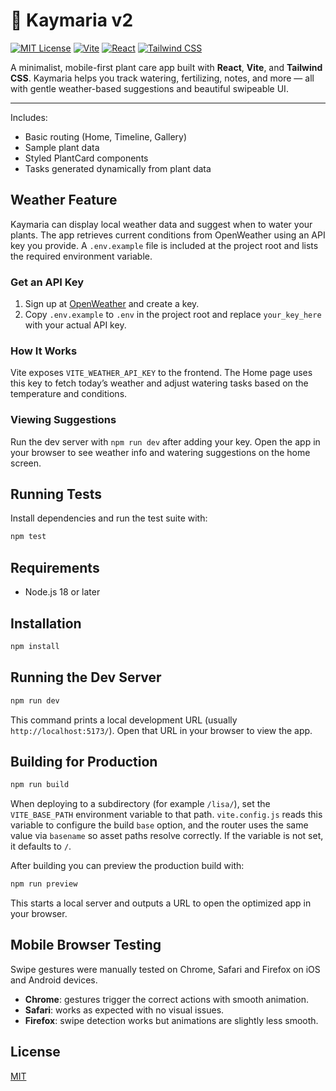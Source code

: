 # 🌿 Kaymaria v2

[![MIT License](https://img.shields.io/badge/license-MIT-green.svg)](LICENSE)
[![Vite](https://img.shields.io/badge/built%20with-vite-646CFF.svg?logo=vite&logoColor=white)](https://vitejs.dev)
[![React](https://img.shields.io/badge/react-18+-61DAFB?logo=react)](https://reactjs.org/)
[![Tailwind CSS](https://img.shields.io/badge/tailwindcss-3.x-38B2AC?logo=tailwindcss&logoColor=white)](https://tailwindcss.com)

A minimalist, mobile-first plant care app built with **React**, **Vite**, and **Tailwind CSS**. Kaymaria helps you track watering, fertilizing, notes, and more — all with gentle weather-based suggestions and beautiful swipeable UI.

---

Includes:
- Basic routing (Home, Timeline, Gallery)
- Sample plant data
- Styled PlantCard components
- Tasks generated dynamically from plant data


## Weather Feature

Kaymaria can display local weather data and suggest when to water
your plants. The app retrieves current conditions from OpenWeather
using an API key you provide.
A `.env.example` file is included at the project root and lists the required environment variable.

### Get an API Key

1. Sign up at [OpenWeather](https://openweathermap.org/api) and create a key.
2. Copy `.env.example` to `.env` in the project root and replace `your_key_here`
   with your actual API key.

### How It Works

Vite exposes `VITE_WEATHER_API_KEY` to the frontend. The Home page uses
this key to fetch today’s weather and adjust watering tasks based on the
temperature and conditions.

### Viewing Suggestions

Run the dev server with `npm run dev` after adding your key. Open the
app in your browser to see weather info and watering suggestions on the
home screen.

## Running Tests

Install dependencies and run the test suite with:

```bash
npm test
```

## Requirements
- Node.js 18 or later

## Installation
```bash
npm install
```

## Running the Dev Server
```bash
npm run dev
```
This command prints a local development URL (usually `http://localhost:5173/`).
Open that URL in your browser to view the app.

## Building for Production
```bash
npm run build
```

When deploying to a subdirectory (for example `/lisa/`), set the
`VITE_BASE_PATH` environment variable to that path. `vite.config.js` reads this
variable to configure the build `base` option, and the router uses the same
value via `basename` so asset paths resolve correctly. If the variable is not
set, it defaults to `/`.

After building you can preview the production build with:
```bash
npm run preview
```
This starts a local server and outputs a URL to open the optimized app in your browser.

## Mobile Browser Testing

Swipe gestures were manually tested on Chrome, Safari and Firefox on iOS and Android devices.

- **Chrome**: gestures trigger the correct actions with smooth animation.
- **Safari**: works as expected with no visual issues.
- **Firefox**: swipe detection works but animations are slightly less smooth.


## License

[MIT](LICENSE)
